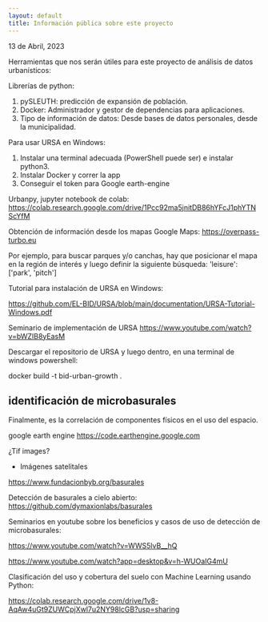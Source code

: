 ```yaml
---
layout: default
title: Información pública sobre este proyecto
---
```


13 de Abril, 2023

Herramientas que nos serán útiles para este proyecto de análisis de datos urbanísticos:

Librerías de python:

1. pySLEUTH: predicción de expansión de población.
2. Docker: Administrador y gestor de dependencias para aplicaciones.
3. Tipo de información de datos:  Desde bases de datos personales, desde la municipalidad.

Para usar URSA en Windows:
1. Instalar una terminal adecuada (PowerShell puede ser) e instalar python3.
2. Instalar Docker y correr la app
3. Conseguir el token para Google earth-engine


Urbanpy, jupyter notebook de colab:
https://colab.research.google.com/drive/1Pcc92ma5jnitDB86hYFcJ1phYTNScYfM


Obtención de información desde los mapas Google Maps:
https://overpass-turbo.eu

Por ejemplo, para buscar parques y/o canchas, hay que posicionar el mapa en la región de interés y luego definir la siguiente búsqueda: 'leisure': ['park', 'pitch']


Tutorial para instalación de URSA en Windows:

https://github.com/EL-BID/URSA/blob/main/documentation/URSA-Tutorial-Windows.pdf

Seminario de implementación de URSA
https://www.youtube.com/watch?v=bWZIB8yEasM


Descargar el repositorio de URSA y luego dentro, en una terminal de windows powershell:

docker build -t bid-urban-growth . 



## identificación de microbasurales

Finalmente, es la correlación de componentes físicos en el uso del espacio. 

google earth engine
https://code.earthengine.google.com

¿Tif images?

- Imágenes satelitales 

https://www.fundacionbyb.org/basurales

Detección de basurales a cielo abierto:
https://github.com/dymaxionlabs/basurales


Seminarios en youtube sobre los beneficios y casos de uso de detección de microbasurales:

https://www.youtube.com/watch?v=WWS5lvB__hQ

https://www.youtube.com/watch?app=desktop&v=h-WUOaIG4mU


Clasificación del uso y cobertura del suelo con Machine Learning usando Python:

https://colab.research.google.com/drive/1v8-AqAw4uGt9ZUWCpjXwl7u2NY98lcGB?usp=sharing